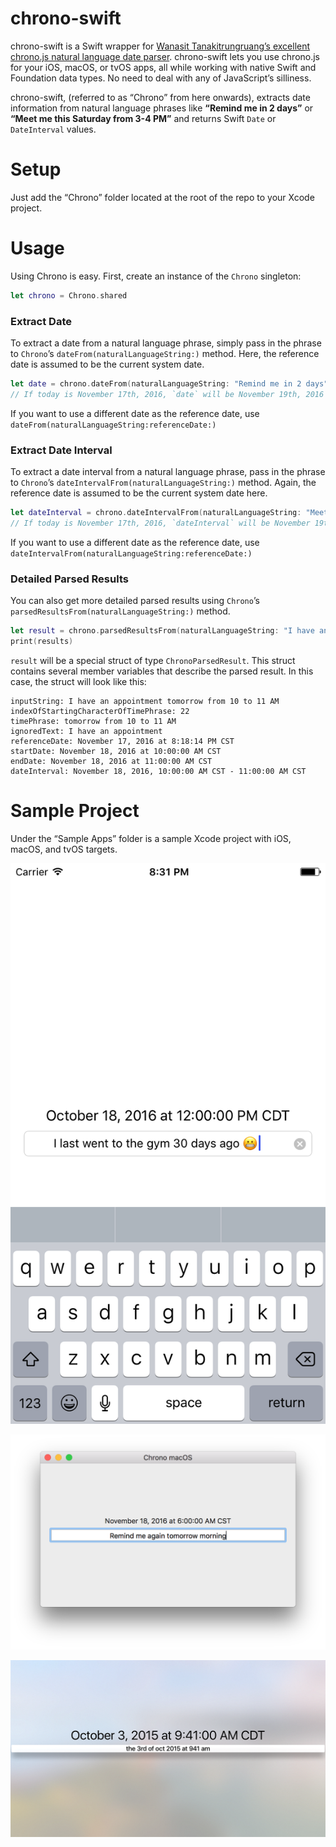 # chrono-swift

chrono-swift is a Swift wrapper for [Wanasit Tanakitrungruang’s excellent chrono.js natural language date parser](https://github.com/wanasit/chrono "chrono.js"). chrono-swift lets you use chrono.js for your iOS, macOS, or tvOS apps, all while working with native Swift and Foundation data types. No need to deal with any of JavaScript’s silliness.

chrono-swift, (referred to as “Chrono” from here onwards), extracts date information from natural language phrases like **“Remind me in 2 days”** or **“Meet me this Saturday from 3-4 PM”** and returns Swift `Date` or `DateInterval` values.

# Setup

Just add the “Chrono” folder located at the root of the repo to your Xcode project. 

# Usage

Using Chrono is easy. First, create an instance of the `Chrono` singleton:

```swift
let chrono = Chrono.shared
```

### Extract Date

To extract a date from a natural language phrase, simply pass in the phrase to `Chrono`’s `dateFrom(naturalLanguageString:)` method. Here, the reference date is assumed to be the current system date.

```swift
let date = chrono.dateFrom(naturalLanguageString: "Remind me in 2 days")
// If today is November 17th, 2016, `date` will be November 19th, 2016
```

If you want to use a different date as the reference date, use `dateFrom(naturalLanguageString:referenceDate:)`

### Extract Date Interval

To extract a date interval from a natural language phrase, pass in the phrase to `Chrono`’s `dateIntervalFrom(naturalLanguageString:)` method. Again, the reference date is assumed to be the current system date here.

```swift
let dateInterval = chrono.dateIntervalFrom(naturalLanguageString: "Meet me this Saturday from 3-4 PM")
// If today is November 17th, 2016, `dateInterval` will be November 19th, 2016 3:00 PM - November 19th, 2016 4:00 PM
```

If you want to use a different date as the reference date, use `dateIntervalFrom(naturalLanguageString:referenceDate:)`

### Detailed Parsed Results

You can also get more detailed parsed results using `Chrono`’s `parsedResultsFrom(naturalLanguageString:)` method.

```swift
let result = chrono.parsedResultsFrom(naturalLanguageString: "I have an appointment tomorrow from 10 to 11 AM", referenceDate: nil) // If referenceDate is nil, it is assumed to be the current system date.
print(results)
```

`result` will be a special struct of type `ChronoParsedResult`. This struct contains several member variables that describe the parsed result. In this case, the struct will look like this:

```
inputString: I have an appointment tomorrow from 10 to 11 AM
indexOfStartingCharacterOfTimePhrase: 22
timePhrase: tomorrow from 10 to 11 AM
ignoredText: I have an appointment 
referenceDate: November 17, 2016 at 8:18:14 PM CST
startDate: November 18, 2016 at 10:00:00 AM CST
endDate: November 18, 2016 at 11:00:00 AM CST
dateInterval: November 18, 2016, 10:00:00 AM CST - 11:00:00 AM CST
```

# Sample Project

Under the “Sample Apps” folder is a sample Xcode project with iOS, macOS, and tvOS targets. 

![Chrono iOS](Screenshots/iOS.png "Chrono iOS")

![Chrono macOS](Screenshots/macOS.png "Chrono macOS")

![Chrono tvOS](Screenshots/tvOS.png "Chrono tvOS")
